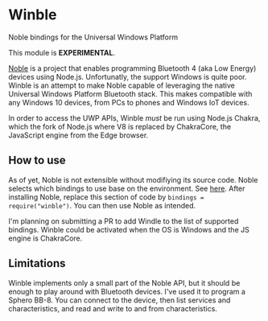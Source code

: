 # Winble

Noble bindings for the Universal Windows Platform

This module is **EXPERIMENTAL**.

[Noble](https://github.com/sandeepmistry/noble) is a project that enables 
programming Bluetooth 4 (aka Low Energy) devices using Node.js. 
Unfortunatly, the support Windows is quite poor. Winble is an attempt to
make Noble capable of leveraging the native Universal Windows Platform 
Bluetooth stack. This makes compatible with any Windows 10 devices, from
PCs to phones and Windows IoT devices.

In order to access the UWP APIs, Winble *must* be run using Node.js 
Chakra, which the fork of Node.js where V8 is replaced by ChakraCore,
the JavaScript engine from the Edge browser.

## How to use

As of yet, Noble is not extensible without modifiying its source code.
Noble selects which bindings to use base on the environment. See 
[here](https://github.com/sandeepmistry/noble/blob/master/lib/noble.js#L16).
After installing Noble, replace this section of code by 
`bindings = require("winble")`. You can then use Noble as intended.

I'm planning on submitting a PR to add Windle to the list of supported
bindings. Winble could be activated when the OS is Windows and the JS engine is
ChakraCore.

## Limitations

Winble implements only a small part of the Noble API, but it should be enough
to play around with Bluetooth devices. I've used it to program a Sphero BB-8.
You can connect to the device, then list services and characteristics, and read
and write to and from characteristics.
